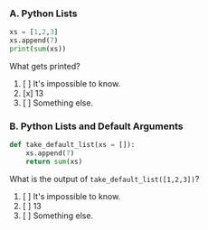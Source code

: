 ### A. Python Lists

```python
xs = [1,2,3]
xs.append(7)
print(sum(xs))
```

What gets printed?

1. [ ] It's impossible to know.
1. [x] 13
1. [ ] Something else.


### B. Python Lists and Default Arguments

```python
def take_default_list(xs = []):
    xs.append(7)
    return sum(xs)
```

What is the output of ``take_default_list([1,2,3])``?

1. [ ] It's impossible to know.
1. [ ] 13
1. [ ] Something else.
